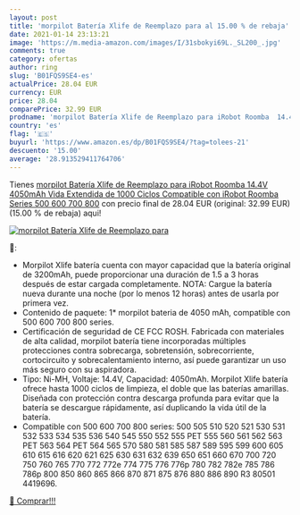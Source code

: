```yaml
---
layout: post
title: 'morpilot Batería Xlife de Reemplazo para al 15.00 % de rebaja'
date: 2021-01-14 23:13:21
image: 'https://m.media-amazon.com/images/I/31sbokyi69L._SL200_.jpg'
comments: true
category: ofertas
author: ring
slug: 'B01FQS9SE4-es'
actualPrice: 28.04 EUR
currency: EUR
price: 28.04
comparePrice: 32.99 EUR
prodname: 'morpilot Batería Xlife de Reemplazo para iRobot Roomba  14.4V 4050mAh Vida Extendida de 1000 Ciclos Compatible con iRobot Roomba Series 500 600 700 800'
country: 'es'
flag: '🇪🇸'
buyurl: 'https://www.amazon.es/dp/B01FQS9SE4/?tag=tolees-21'
descuento: '15.00'
average: '28.913529411764706'
---
```


Tienes [morpilot Batería Xlife de Reemplazo para iRobot Roomba  14.4V 4050mAh Vida Extendida de 1000 Ciclos Compatible con iRobot Roomba Series 500 600 700 800](https://www.amazon.es/dp/B01FQS9SE4/?tag=tolees-21) con precio final de  28.04 EUR (original: 32.99 EUR) (15.00 %  de rebaja) aqui!

[![morpilot Batería Xlife de Reemplazo para](https://m.media-amazon.com/images/I/31sbokyi69L._SL200_.jpg)](https://www.amazon.es/dp/B01FQS9SE4/?tag=tolees-21)

🔎:

- Morpilot Xlife batería cuenta con mayor capacidad que la batería original de 3200mAh, puede proporcionar una duración de 1.5 a 3 horas después de estar cargada completamente. NOTA: Cargue la batería nueva durante una noche (por lo menos 12 horas) antes de usarla por primera vez.
- Contenido de paquete: 1* morpilot bateria de 4050 mAh, compatible con 500 600 700 800 series.
- Certificación de seguridad de CE FCC ROSH. Fabricada con materiales de alta calidad, morpilot batería tiene incorporadas múltiples protecciones contra sobrecarga, sobretensión, sobrecorriente, cortocircuito y sobrecalentamiento interno, así puede garantizar un uso más seguro con su aspiradora.
- Tipo: Ni-MH, Voltaje: 14.4V, Capacidad: 4050mAh. Morpilot Xlife batería ofrece hasta 1000 ciclos de limpieza, el doble que las baterías amarillas. Diseñada con protección contra descarga profunda para evitar que la batería se descargue rápidamente, así duplicando la vida útil de la batería.
- Compatible con 500 600 700 800 series: 500 505 510 520 521 530 531 532 533 534 535 536 540 545 550 552 555 PET 555 560 561 562 563 PET 563 564 PET 564 565 570 580 581 585 587 589 595 599 600 605 610 615 616 620 621 625 630 631 632 639 650 651 660 670 700 720 750 760 765 770 772 772e 774 775 776 776p 780 782 782e 785 786 786p 800 850 860 865 866 870 871 875 876 880 886 890 R3 80501 4419696.

[🛒 Comprar!!!](https://www.amazon.es/dp/B01FQS9SE4/?tag=tolees-21)
